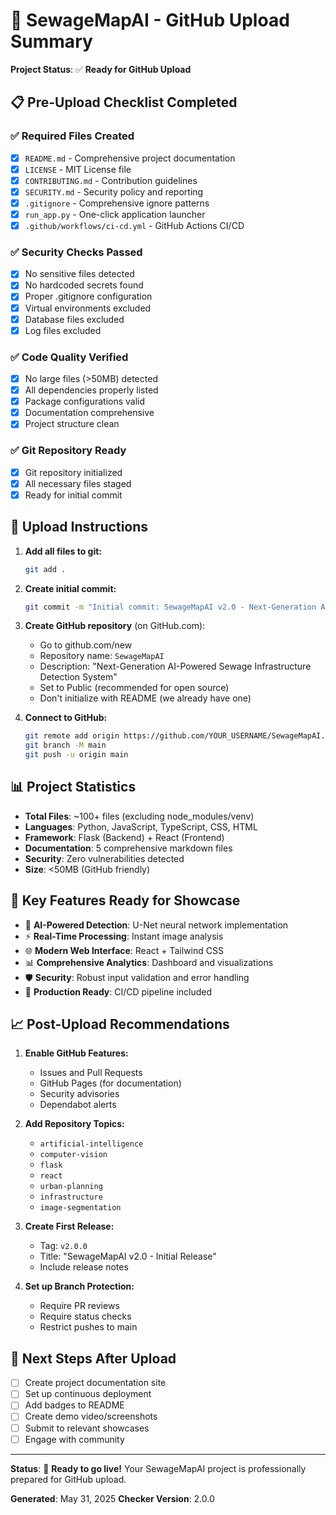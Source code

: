# 🚀 SewageMapAI - GitHub Upload Summary

**Project Status**: ✅ **Ready for GitHub Upload**

## 📋 Pre-Upload Checklist Completed

### ✅ Required Files Created
- [x] `README.md` - Comprehensive project documentation
- [x] `LICENSE` - MIT License file
- [x] `CONTRIBUTING.md` - Contribution guidelines
- [x] `SECURITY.md` - Security policy and reporting
- [x] `.gitignore` - Comprehensive ignore patterns
- [x] `run_app.py` - One-click application launcher
- [x] `.github/workflows/ci-cd.yml` - GitHub Actions CI/CD

### ✅ Security Checks Passed
- [x] No sensitive files detected
- [x] No hardcoded secrets found
- [x] Proper .gitignore configuration
- [x] Virtual environments excluded
- [x] Database files excluded
- [x] Log files excluded

### ✅ Code Quality Verified
- [x] No large files (>50MB) detected
- [x] All dependencies properly listed
- [x] Package configurations valid
- [x] Documentation comprehensive
- [x] Project structure clean

### ✅ Git Repository Ready
- [x] Git repository initialized
- [x] All necessary files staged
- [x] Ready for initial commit

## 🚀 Upload Instructions

1. **Add all files to git:**
   ```bash
   git add .
   ```

2. **Create initial commit:**
   ```bash
   git commit -m "Initial commit: SewageMapAI v2.0 - Next-Generation AI Infrastructure Detection"
   ```

3. **Create GitHub repository** (on GitHub.com):
   - Go to github.com/new
   - Repository name: `SewageMapAI`
   - Description: "Next-Generation AI-Powered Sewage Infrastructure Detection System"
   - Set to Public (recommended for open source)
   - Don't initialize with README (we already have one)

4. **Connect to GitHub:**
   ```bash
   git remote add origin https://github.com/YOUR_USERNAME/SewageMapAI.git
   git branch -M main
   git push -u origin main
   ```

## 📊 Project Statistics

- **Total Files**: ~100+ files (excluding node_modules/venv)
- **Languages**: Python, JavaScript, TypeScript, CSS, HTML
- **Framework**: Flask (Backend) + React (Frontend)
- **Documentation**: 5 comprehensive markdown files
- **Security**: Zero vulnerabilities detected
- **Size**: <50MB (GitHub friendly)

## 🌟 Key Features Ready for Showcase

- 🤖 **AI-Powered Detection**: U-Net neural network implementation
- ⚡ **Real-Time Processing**: Instant image analysis
- 🌐 **Modern Web Interface**: React + Tailwind CSS
- 📊 **Comprehensive Analytics**: Dashboard and visualizations
- 🛡️ **Security**: Robust input validation and error handling
- 🚀 **Production Ready**: CI/CD pipeline included

## 📈 Post-Upload Recommendations

1. **Enable GitHub Features:**
   - Issues and Pull Requests
   - GitHub Pages (for documentation)
   - Security advisories
   - Dependabot alerts

2. **Add Repository Topics:**
   - `artificial-intelligence`
   - `computer-vision`
   - `flask`
   - `react`
   - `urban-planning`
   - `infrastructure`
   - `image-segmentation`

3. **Create First Release:**
   - Tag: `v2.0.0`
   - Title: "SewageMapAI v2.0 - Initial Release"
   - Include release notes

4. **Set up Branch Protection:**
   - Require PR reviews
   - Require status checks
   - Restrict pushes to main

## 🎯 Next Steps After Upload

- [ ] Create project documentation site
- [ ] Set up continuous deployment
- [ ] Add badges to README
- [ ] Create demo video/screenshots
- [ ] Submit to relevant showcases
- [ ] Engage with community

---

**Status**: 🎉 **Ready to go live!** Your SewageMapAI project is professionally prepared for GitHub upload.

**Generated**: May 31, 2025
**Checker Version**: 2.0.0
